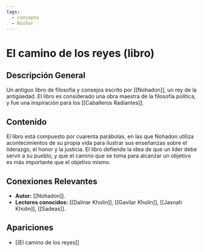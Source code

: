 ```yaml
---
tags:
  - concepto
  - Roshar
---
```


# El camino de los reyes (libro)

## Descripción General
Un antiguo libro de filosofía y consejos escrito por [[Nohadon]], un rey de la antigüedad. El libro es considerado una obra maestra de la filosofía política, y fue una inspiración para los [[Caballeros Radiantes]].

## Contenido
El libro está compuesto por cuarenta parábolas, en las que Nohadon utiliza acontecimientos de su propia vida para ilustrar sus enseñanzas sobre el liderazgo, el honor y la justicia. El libro defiende la idea de que un líder debe servir a su pueblo, y que el camino que se toma para alcanzar un objetivo es más importante que el objetivo mismo.

## Conexiones Relevantes
* **Autor:** [[Nohadon]].
* **Lectores conocidos:** [[Dalinar Kholin]], [[Gavilar Kholin]], [[Jasnah Kholin]], [[Sadeas]].

## Apariciones
* [[El camino de los reyes]]
